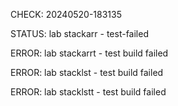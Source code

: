 CHECK: 20240520-183135
STATUS: lab stackarr - test-failed
ERROR: lab stackarrt - test build failed
ERROR: lab stacklst - test build failed
ERROR: lab stacklstt - test build failed
